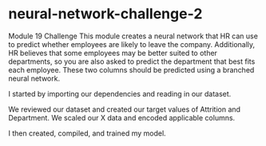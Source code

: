 # neural-network-challenge-2
Module 19 Challenge
This module creates a neural network that HR can use to predict whether employees are likely to leave the company. Additionally, HR believes that some employees may be better suited to other departments, so you are also asked to predict the department that best fits each employee. These two columns should be predicted using a branched neural network.

I started by importing our dependencies and reading in our dataset.

We reviewed our dataset and created our target values of Attrition and Department.
We scaled our X data and encoded applicable columns.

I then created, compiled, and trained my model.
